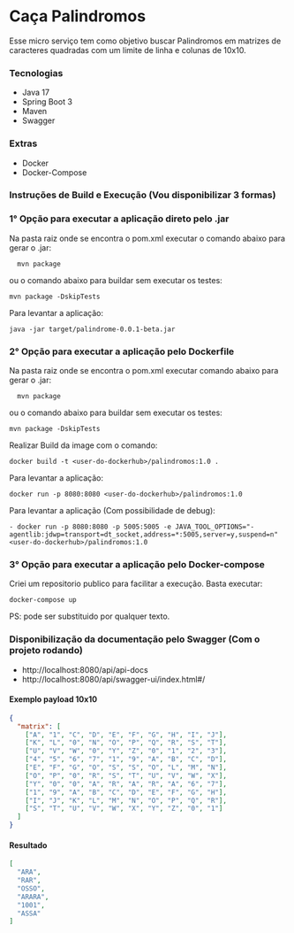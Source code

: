 # Caça Palindromos

Esse micro serviço tem como objetivo buscar Palindromos em matrizes de caracteres quadradas com um limite de linha e
colunas de 10x10.

### Tecnologias

- Java 17
- Spring Boot 3
- Maven
- Swagger

### Extras

- Docker
- Docker-Compose

### Instruções de Build e Execução (Vou disponibilizar 3 formas)

### 1° Opção para executar a aplicação direto pelo .jar

Na pasta raiz onde se encontra o pom.xml executar o comando abaixo para gerar o .jar:

```shell
  mvn package 
```

ou o comando abaixo para buildar sem executar os testes:

```shell
mvn package -DskipTests 
```

Para levantar a aplicação:

```shell
java -jar target/palindrome-0.0.1-beta.jar
```

### 2° Opção para executar a aplicação pelo Dockerfile

Na pasta raiz onde se encontra o pom.xml executar comando abaixo para gerar o .jar:

```shell
  mvn package 
```

ou o comando abaixo para buildar sem executar os testes:

```shell
mvn package -DskipTests 
```

Realizar Build da image com o comando:

```shell
docker build -t <user-do-dockerhub>/palindromos:1.0 .
```

Para levantar a aplicação:

```shell
docker run -p 8080:8080 <user-do-dockerhub>/palindromos:1.0
```

Para levantar a aplicação (Com possibilidade de debug):

```shell
- docker run -p 8080:8080 -p 5005:5005 -e JAVA_TOOL_OPTIONS="-agentlib:jdwp=transport=dt_socket,address=*:5005,server=y,suspend=n" <user-do-dockerhub>/palindromos:1.0
```

### 3° Opção para executar a aplicação pelo Docker-compose

Criei um repositorio publico para facilitar a execução. Basta executar:

```shell
docker-compose up
```
PS: <user-do-dockerhub> pode ser substituido por qualquer texto.

### Disponibilização da documentação pelo Swagger (Com o projeto rodando)

- http://localhost:8080/api/api-docs
- http://localhost:8080/api/swagger-ui/index.html#/

#### Exemplo payload 10x10
````json
{
  "matrix": [
    ["A", "1", "C", "D", "E", "F", "G", "H", "I", "J"],
    ["K", "L", "0", "N", "O", "P", "Q", "R", "S", "T"],
    ["U", "V", "W", "0", "Y", "Z", "0", "1", "2", "3"],
    ["4", "5", "6", "7", "1", "9", "A", "B", "C", "D"],
    ["E", "F", "G", "O", "S", "S", "O", "L", "M", "N"],
    ["O", "P", "0", "R", "S", "T", "U", "V", "W", "X"],
    ["Y", "0", "0", "A", "R", "A", "R", "A", "6", "7"],
    ["1", "9", "A", "B", "C", "D", "E", "F", "G", "H"],
    ["I", "J", "K", "L", "M", "N", "O", "P", "Q", "R"],
    ["S", "T", "U", "V", "W", "X", "Y", "Z", "0", "1"]
  ]
}
````
#### Resultado 
````json
[
  "ARA",
  "RAR",
  "OSSO",
  "ARARA",
  "1001",
  "ASSA"
]
````


